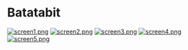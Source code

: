 # Batatabit
[![screen1.png](https://i.postimg.cc/fyYVDTGd/screen1.png)](https://postimg.cc/YLqrxkq2)
[![screen2.png](https://i.postimg.cc/52BVxQKp/screen2.png)](https://postimg.cc/w1jP2Mps)
[![screen3.png](https://i.postimg.cc/NF93ZKr6/screen3.png)](https://postimg.cc/H8mvyszn)
[![screen4.png](https://i.postimg.cc/Pqfr9Mf1/screen4.png)](https://postimg.cc/QFP3W1TM)
[![screen5.png](https://i.postimg.cc/9QCWwB7s/screen5.png)](https://postimg.cc/VdZy3n4F)
